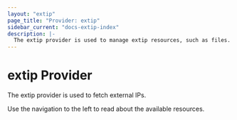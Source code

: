 ```yaml
---
layout: "extip"
page_title: "Provider: extip"
sidebar_current: "docs-extip-index"
description: |-
  The extip provider is used to manage extip resources, such as files.
---
```


# extip Provider

The extip provider is used to fetch external IPs.

Use the navigation to the left to read about the available resources.